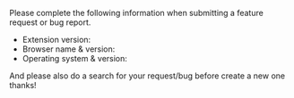 Please complete the following information when submitting a feature request or bug report.
 * Extension version:
 * Browser name & version:
 * Operating system & version:

And please also do a search for your request/bug before create a new one thanks!
